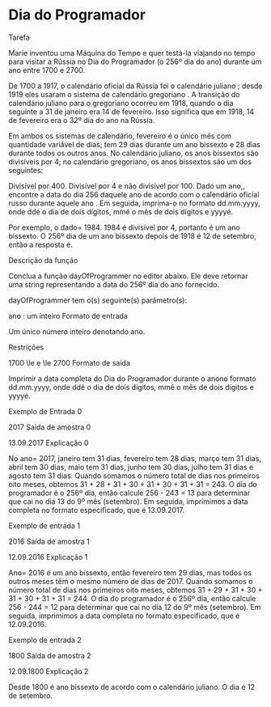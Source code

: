# Dia do Programador

Tarefa  

Marie inventou uma Máquina do Tempo e quer testá-la viajando no tempo para visitar a Rússia no Dia do Programador (o 256º dia do ano) durante um ano entre 1700 e 2700.

De 1700 a 1917, o calendário oficial da Rússia foi o calendário juliano ; desde 1919 eles usaram o sistema de calendário gregoriano . A transição do calendário juliano para o gregoriano ocorreu em 1918, quando o dia seguinte a 31 de janeiro era 14 de fevereiro. Isso significa que em 1918, 14 de fevereiro era o 32º dia do ano na Rússia.

Em ambos os sistemas de calendário, fevereiro é o único mês com quantidade variável de dias; tem 29 dias durante um ano bissexto e 28 dias durante todos os outros anos. No calendário juliano, os anos bissextos são divisíveis por 4; no calendário gregoriano, os anos bissextos são um dos seguintes:

Divisível por 400.
Divisível por 4 e não divisível por 100.
Dado um ano,, encontre a data do dia 256 daquele ano de acordo com o calendário oficial russo durante aquele ano . Em seguida, imprima-o no formato dd.mm.yyyy, onde ddé o dia de dois dígitos, mmé o mês de dois dígitos e yyyyé.

Por exemplo, o dado= 1984. 1984 é divisível por 4, portanto é um ano bissexto. O 256º dia de um ano bissexto depois de 1918 é 12 de setembro, então a resposta é.

Descrição da função

Conclua a função dayOfProgrammer no editor abaixo. Ele deve retornar uma string representando a data do 256º dia do ano fornecido.

dayOfProgrammer tem o(s) seguinte(s) parâmetro(s):

ano : um inteiro
Formato de entrada

Um único número inteiro denotando ano.

Restrições

1700 \le e \le 2700
Formato de saída

Imprimir a data completa do Dia do Programador durante o anono formato dd.mm.yyyy, onde ddé o dia de dois dígitos, mmé o mês de dois dígitos e yyyyé.

Exemplo de Entrada 0

2017
Saída de amostra 0

13.09.2017
Explicação 0

No ano= 2017, janeiro tem 31 dias, fevereiro tem 28 dias, março tem 31 dias, abril tem 30 dias, maio tem 31 dias, junho tem 30 dias, julho tem 31 dias e agosto tem 31 dias. Quando somamos o número total de dias nos primeiros oito meses, obtemos 31 + 28 + 31 + 30 + 31 + 30 + 31 + 31 = 243. O dia do programador é o 256º dia, então calcule 256 - 243 = 13 para determinar que cai no dia 13 do 9º mês (setembro). Em seguida, imprimimos a data completa no formato especificado, que é 13.09.2017.

Exemplo de entrada 1

2016
Saída de amostra 1

12.09.2016
Explicação 1

Ano= 2016 é um ano bissexto, então fevereiro tem 29 dias, mas todos os outros meses têm o mesmo número de dias de 2017. Quando somamos o número total de dias nos primeiros oito meses, obtemos 31 + 29 + 31 + 30 + 31 + 30 + 31 + 31 = 244. O dia do programador é o 256º dia, então calcule 256 - 244 = 12 para determinar que cai no dia 12 do 9º mês (setembro). Em seguida, imprimimos a data completa no formato especificado, que é 12.09.2016.

Exemplo de entrada 2

1800
Saída de amostra 2

12.09.1800
Explicação 2

Desde 1800 é ano bissexto de acordo com o calendário juliano. O dia é 12 de setembro.

